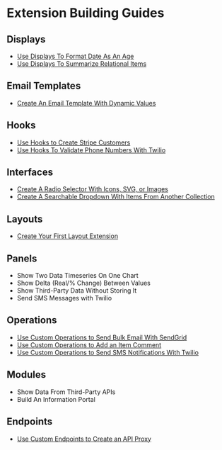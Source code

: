 # Extension Building Guides

## Displays

- [Use Displays To Format Date As An Age](/guides/extensions/displays-date-to-age.html)
- [Use Displays To Summarize Relational Items](/guides/extensions/displays-relational-summaries.html)

## Email Templates

- [Create An Email Template With Dynamic Values](/guides/extensions/email-template.html)

## Hooks

- [Use Hooks to Create Stripe Customers](/guides/extensions/hooks-add-stripe-customer.html)
- [Use Hooks To Validate Phone Numbers With Twilio](/guides/extensions/hooks-validate-number-twilio.html)

## Interfaces

- [Create A Radio Selector With Icons, SVG, or Images](/guides/extensions/interfaces-radio-selector-icons.html)
- [Create A Searchable Dropdown With Items From Another Collection](/guides/extensions/interfaces-relational-dropdown.html)

## Layouts

- [Create Your First Layout Extension](/guides/extensions/layouts-getting-started.html)

## Panels

- Show Two Data Timeseries On One Chart
- Show Delta (Real/% Change) Between Values
- Show Third-Party Data Without Storing It
- Send SMS Messages with Twilio

## Operations

- [Use Custom Operations to Send Bulk Email With SendGrid](/guides/extensions/operations-bulk-email-sendgrid)
- [Use Custom Operations to Add an Item Comment](/guides/extensions/operations-add-record-comments)
- [Use Custom Operations to Send SMS Notifications With Twilio](/guides/extensions/operations-send-sms-twilio)

## Modules

- Show Data From Third-Party APIs
- Build An Information Portal

## Endpoints

- [Use Custom Endpoints to Create an API Proxy](/guides/extensions/api-proxy-twilio)
